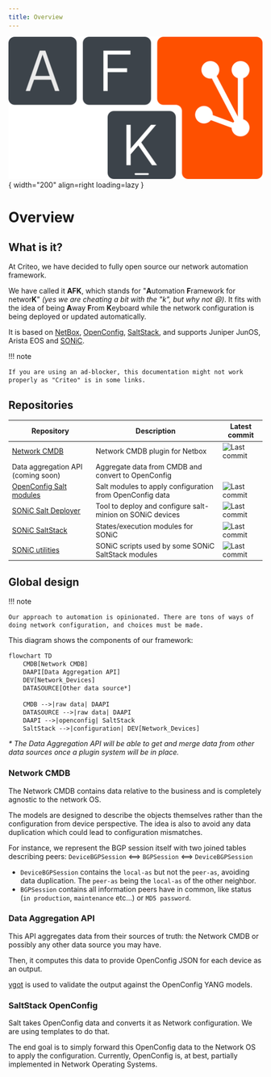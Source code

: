 ```yaml
---
title: Overview
---
```

![logo](./assets/logo-afk.png){ width="200" align=right loading=lazy }

# Overview

## What is it?

At Criteo, we have decided to fully open source our network automation framework.

We have called it **AFK**, which stands for "**A**utomation **F**ramework for networ**K**" _(yes we are cheating a bit with the "k", but why not :smile:)_. It fits with the idea of being **A**way **F**rom **K**eyboard while the network configuration is being deployed or updated automatically.

It is based on [NetBox](https://netbox.dev), [OpenConfig](https://www.openconfig.net/), [SaltStack](https://github.com/SaltStack/salt), and supports Juniper JunOS, Arista EOS and [SONiC](https://sonic-net.github.io/SONiC/).

!!! note

    If you are using an ad-blocker, this documentation might not work properly as "Criteo" is in some links.

## Repositories

| Repository | Description | Latest commit |
|------------|-------------|---------------|
| [Network CMDB](https://github.com/criteo/netbox-network-cmdb)             | Network CMDB plugin for Netbox                            | ![Last commit](https://img.shields.io/github/last-commit/criteo/netbox-network-cmdb/main) |
| Data aggregation API (coming soon)                                        | Aggregate data from CMDB and convert to OpenConfig        | |
| [OpenConfig Salt modules](https://github.com/criteo/openconfig-SaltStack) | Salt modules to apply configuration from OpenConfig data  | ![Last commit](https://img.shields.io/github/last-commit/criteo/openconfig-SaltStack/main) |
| [SONiC Salt Deployer](https://github.com/criteo/sonic-salt-deployer)      | Tool to deploy and configure salt-minion on SONiC devices | ![Last commit](https://img.shields.io/github/last-commit/criteo/sonic-salt-deployer/main) |
| [SONiC SaltStack](https://github.com/criteo/sonic-SaltStack)              | States/execution modules for SONiC                        | ![Last commit](https://img.shields.io/github/last-commit/criteo/sonic-SaltStack/main) |
| [SONiC utilities](https://github.com/criteo/criteo-sonic-utilities)       | SONiC scripts used by some SONiC SaltStack modules        | ![Last commit](https://img.shields.io/github/last-commit/criteo/criteo-sonic-utilities/main) |

## Global design

!!! note

    Our approach to automation is opinionated. There are tons of ways of doing network configuration, and choices must be made.

This diagram shows the components of our framework:

``` mermaid
flowchart TD
    CMDB[Network CMDB]
    DAAPI[Data Aggregation API]
    DEV[Network_Devices]
    DATASOURCE[Other data source*]

    CMDB -->|raw data| DAAPI
    DATASOURCE -->|raw data| DAAPI
    DAAPI -->|openconfig| SaltStack
    SaltStack -->|configuration| DEV[Network_Devices]
```

_* The Data Aggregation API will be able to get and merge data from other data sources once a plugin system will be in place._

### Network CMDB

The Network CMDB contains data relative to the business and is completely agnostic to the network OS.

The models are designed to describe the objects themselves rather than the configuration from device perspective. The idea is also to avoid any data duplication which could lead to configuration mismatches.

For instance, we represent the BGP session itself with two joined tables describing peers:
`DeviceBGPSession` <==> `BGPSession` <==> `DeviceBGPSession`

* `DeviceBGPSession` contains the `local-as` but not the `peer-as`, avoiding data duplication. The `peer-as` being the `local-as` of the other neighbor.
* `BGPSession` contains all information peers have in common, like status (`in production`, `maintenance` etc...) or `MD5 password`.

### Data Aggregation API

This API aggregates data from their sources of truth: the Network CMDB or possibly any other data source you may have.

Then, it computes this data to provide OpenConfig JSON for each device as an output.

[ygot](https://github.com/openconfig/ygot) is used to validate the output against the OpenConfig YANG models.

### SaltStack OpenConfig

Salt takes OpenConfig data and converts it as Network configuration. We are using templates to do that.

The end goal is to simply forward this OpenConfig data to the Network OS to apply the configuration. Currently, OpenConfig is, at best, partially implemented in Network Operating Systems.
